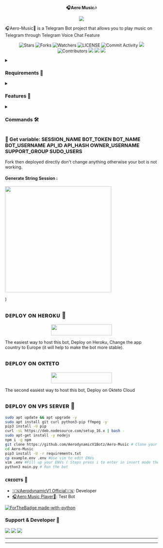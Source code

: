 <p align="center">
    <br><b>🎧Aero Music🎶</b><br>
</p>
<p align="center"><a href="https://t.me/AerodynamicV1_Promotion"><img src="https://telegra.ph//file/c6d7af5a8dc30ea72764f.jpg"></a></p>

🎧Aero-Music🎵 is a Telegram Bot project that allows you to play music on Telegram through Telegram Voice Chat Feature</b><br>

<p align="center">
    <img src="https://img.shields.io/github/stars/AerodynamicV1Botz/Aero-Music?style=for-the-badge" alt="Stars">
    <img src="https://img.shields.io/github/forks/AerodynamicV1Botz/Aero-Music?style=for-the-badge" alt="Forks">
    <img src="https://img.shields.io/github/watchers/AerodynamicV1Botz/Aero-Music?style=for-the-badge" alt="Watchers">
    <img src="https://img.shields.io/github/license/AerodynamicV1Botz/Aero-Music?style=for-the-badge" alt="LICENSE">
    <img src="https://img.shields.io/github/commit-activity/w/AerodynamicV1Botz/Aero-Music?style=for-the-badge" alt="Commit Activity">
    <a href="https://github.com/AerodynamicV1Botz/Aero-Music/commits/AnonymousR1025"> <img src="https://img.shields.io/github/last-commit/AerodynamicV1Botz/Aero-Music?color=blue&logo=github&logoColor=green&style=for-the-badge" /></a>
    <img src="https://img.shields.io/github/contributors/AerodynamicV1Botz/Aero-Music?style=for-the-badge" alt="Contributors">
    <a href="https://github.com/AerodynamicV1Botz/Aero-Music/issues"> <img src="https://img.shields.io/github/issues/AerodynamicV1Botz/Aero-Music?color=blueviolet&logo=github&logoColor=green&style=for-the-badge" /></a>
    <a href="https://github.com/AerodynamicV1Botz/Aero-Music"> <img src="https://img.shields.io/github/repo-size/AerodynamicV1Botz/Aero-Music?color=orange&logo=github&logoColor=green&style=for-the-badge" /></a>
    <a href="https://pypi.org/project/Pyrogram/"> <img src="https://img.shields.io/pypi/v/pyrogram?color=yellow&label=pyrogram&logo=python&logoColor=green&style=for-the-badge" /></a>
</p>

<details>
<summary><h3> Requirements 📝</h3></summary>

- FFmpeg
- NodeJS [nodesource.com](https://nodesource.com/)
- Python 3.7 or higher
- [PyTgCalls](https://github.com/pytgcalls/pytgcalls)
</details>

<details>
<summary><h3> Features 🔮</h3></summary>

- Yt-dL Fix
- Updated Plug-in
- Super Fast Bot
- No Lag Hang
- Fast Download Song From Server
- Program Updated
- Smooth Player
</details>

<details>
<summary><h3> Commands 🛠</h3></summary> 

- `/play <song name>` - play song you requested
- `/song <song name>` - download songs you want quickly
- `/ping` - Bot Online or Offine

#### Admins Only 👷‍♂️
- `/pause` - pause song play
- `/resume` - resume song play
- `/skip` - play next song
- `/end` - stop music play
</details>

### 🧪 Get variable: SESSION_NAME BOT_TOKEN BOT_NAME BOT_USERNAME API_ID API_HASH OWNER_USERNAME SUPPORT_GROUP SUDO_USERS

Fork then deployed directly don't change anything otherwise your bot is not working.

<h4> Generate String Session : </h4>    
<p><a href="https://telegram.me/String_Session_Generate_AeroBot?lite=1&outputonly=1#main.py"><img src="https://img.shields.io/badge/Generate%20On%20Repl-blueviolet?style=for-the-badge&logo=appveyor" width="350""/></a></p>)

## ᴅᴇᴩʟᴏʏ ᴏɴ ʜᴇʀᴏᴋᴜ 🚀

<p align="center"><a href="https://heroku.com/deploy?template=https://github.com/AerodynamicV1Botz/Aero-Music"> <img src="https://img.shields.io/badge/Deploy%20To%20Heroku-darkpink?style=for-the-badge&logo=heroku" width="200" height="35.45"/></a></p>
The easiest way to host this bot, Deploy on Heroku, Change the app country to Europe (it will help to make the bot more stable).

## ᴅᴇᴩʟᴏʏ ᴏɴ ᴏᴋᴛᴇᴛᴏ

<p align="center"><a href="https://cloud.okteto.com/deploy?repository=https://github.com/StrangerBoy1898/Aero-Music"><img src="https://img.shields.io/badge/Deploy%20To%20Okteto-informational?style=for-the-badge&logo=Okteto" width="200" height="35.45"/></a></p>
The second easiest way to host this bot, Deploy on Okteto Cloud

## ᴅᴇᴘʟᴏʏ ᴏɴ ᴠᴘꜱ ꜱᴇʀᴠᴇʀ 📡

```sh
sudo apt update && apt upgrade -y
sudo apt install git curl python3-pip ffmpeg -y
pip3 install -U pip
curl -sL https://deb.nodesource.com/setup_16.x | bash -
sudo apt-get install -y nodejs
npm i -g npm
git clone https://github.com/AerodynamicV1Botz/Aero-Music # Clone your repo.
cd Aero-Music
pip3 install -U -r requirements.txt
cp example.env .env #Use vim to edit ENVs
vim .env #Fill up your ENVs ( Steps press i to enter in insert mode then edit the file. Press Esc to exit the editing mode then type :wq! and press Enter key to save the file.)
python3 main.py # Run the bot
```

### ᴄʀᴇᴅɪᴛs 💖
- [🇮🇳AerodynamicV1 Official🇮🇳](https://github.com/AerodynamicV1Botz): Developer
- [🎧Aero Music Player🎵](https://telegram.me/Aero_MusicBot): Test Bot

[![ForTheBadge made-with-python](http://ForTheBadge.com/images/badges/made-with-python.svg)](https://www.python.org/)

### Support & Developer 🎑
<a href="https://telegram.me/AerodynamicV1_UPDATE"><img src="https://img.shields.io/badge/-UPDATE%20Group-blue.svg?style=for-the-badge&logo=Telegram"></a>
<a href="https://telegram.me/AerodynamicV1_Promotion"><img src="https://img.shields.io/badge/-SUPPORT%20Group-blue.svg?style=for-the-badge&logo=Telegram"></a>
<a href="https://telegram.me/AerodynamicV1_OFFICIAL"><img src="https://img.shields.io/badge/%20Developer-blue.svg?style=for-the-badge&logo=Telegram"></a>

------------------------------------------------
-------------------------------------------------
